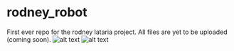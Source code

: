 # rodney_robot
First ever repo for the rodney lataria project. All files are yet to be uploaded (coming soon).
![alt text](https://github.com/thallesgate/rodney_robot/blob/master/photos/rodney_photo.jpg?raw=true)
![alt text](https://github.com/thallesgate/rodney_robot/blob/master/photos/rodney_render.png?raw=true)
